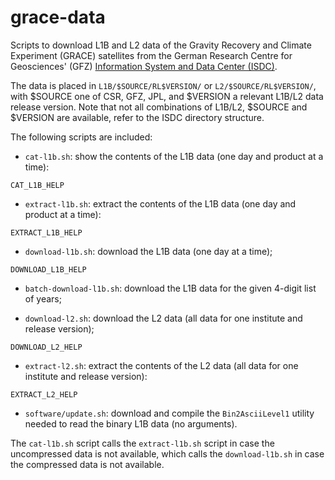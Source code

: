 # grace-data

Scripts to download L1B and L2 data of the Gravity Recovery and Climate Experiment (GRACE) satellites from the German Research Centre for Geosciences' (GFZ) [Information System and Data Center (ISDC)](https://isdc.gfz-potsdam.de/homepage/).

The data is placed in `L1B/$SOURCE/RL$VERSION/` or `L2/$SOURCE/RL$VERSION/`, with $SOURCE one of CSR, GFZ, JPL, and $VERSION a relevant L1B/L2 data release version. Note that not all combinations of L1B/L2, $SOURCE and $VERSION are available, refer to the ISDC directory structure.

The following scripts are included:

- `cat-l1b.sh`: show the contents of the L1B data (one day and product at a time):
```
CAT_L1B_HELP
```

- `extract-l1b.sh`: extract the contents of the L1B data (one day and product at a time):
```
EXTRACT_L1B_HELP
```

- `download-l1b.sh`: download the L1B data (one day at a time);
```
DOWNLOAD_L1B_HELP
```

- `batch-download-l1b.sh`: download the L1B data for the given 4-digit list of years;


- `download-l2.sh`: download the L2 data (all data for one institute and release version);
```
DOWNLOAD_L2_HELP
```

- `extract-l2.sh`: extract the contents of the L2 data (all data for one institute and release version):
```
EXTRACT_L2_HELP
```

- `software/update.sh`: download and compile the `Bin2AsciiLevel1` utility needed to read the binary L1B data (no arguments).

The `cat-l1b.sh` script calls the `extract-l1b.sh` script in case the uncompressed data is not available, which calls the `download-l1b.sh` in case the compressed data is not available.
